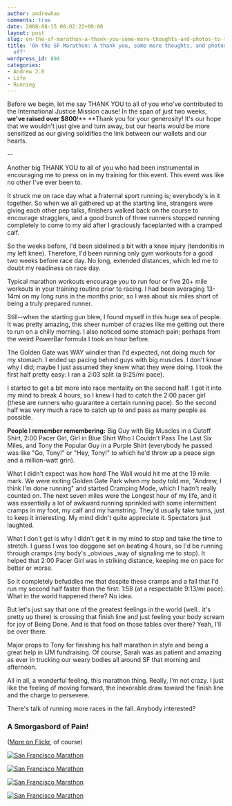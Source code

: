 ```yaml
---
author: andrewhao
comments: true
date: 2008-08-15 08:02:22+00:00
layout: post
slug: on-the-sf-marathon-a-thank-you-some-more-thoughts-and-photos-to-top-it-off
title: 'On the SF Marathon: A thank you, some more thoughts, and photos to top it
  off'
wordpress_id: 894
categories:
- Andrew 2.0
- Life
- Running
---
```


Before we begin, let me say THANK YOU to all of you who've contributed to the International Justice Mission cause! In the span of just two weeks, **we've raised over $800**!** **Thank you for your generosity! It's our hope that we wouldn't just give and turn away, but our hearts would be more sensitized as our giving solidifies the link between our wallets and our hearts.

--

Another big THANK YOU to all of you who had been instrumental in encouraging me to press on in my training for this event. This event was like no other I've ever been to.

It struck me on race day what a fraternal sport running is; everybody's in it together. So when we all gathered up at the starting line, strangers were giving each other pep talks, finishers walked back on the course to encourage stragglers, and a good bunch of three runners stopped running completely to come to my aid after I graciously faceplanted with a cramped calf.

So the weeks before, I'd been sidelined a bit with a knee injury (tendonitis in my left knee). Therefore, I'd been running only gym workouts for a good two weeks before race day. No long, extended distances, which led me to doubt my readiness on race day.

Typical marathon workouts encourage you to run four or five 20+ mile workouts in your training routine prior to racing. I had been averaging 13-14mi on my long runs in the months prior, so I was about six miles short of being a truly prepared runner.

Still--when the starting gun blew, I found myself in this huge sea of people. It was pretty amazing, this sheer number of crazies like me getting out there to run on a chilly morning. I also noticed some stomach pain; perhaps from the weird PowerBar formula I took an hour before.

The Golden Gate was WAY windier than I'd expected, not doing much for my stomach. I ended up pacing behind guys with big muscles. I don't know why I did; maybe I just assumed they knew what they were doing. I took the first half pretty easy: I ran a 2:03 split (a 9:25/mi pace).

I started to get a bit more into race mentality on the second half. I got it into my mind to break 4 hours, so I knew I had to catch the 2:00 pacer girl (these are runners who guarantee a certain running pace). So the second half was very much a race to catch up to and pass as many people as possible.

**People I remember remembering:** Big Guy with Big Muscles in a Cutoff Shirt, 2:00 Pacer Girl, Girl in Blue Shirt Who I Couldn't Pass The Last Six Miles, and Tony the Popular Guy in a Purple Shirt (everybody he passed was like "Go, Tony!" or "Hey, Tony!" to which he'd throw up a peace sign and a million-watt grin).

What I didn't expect was how hard The Wall would hit me at the 19 mile mark. We were exiting Golden Gate Park when my body told me, "Andrew, I think I'm done running" and started Cramping Mode, which I hadn't really counted on.
The next seven miles were the Longest hour of my life, and it was essentially a lot of awkward running sprinkled with some intermittent cramps in my foot, my calf and my hamstring. They'd usually take turns, just to keep it interesting. My mind didn't quite appreciate it. Spectators just laughted.

What I don't get is why I didn't get it in my mind to stop and take the time to stretch. I guess I was too doggone set on beating 4 hours, so I'd be running through cramps (my body's _obvious _way of signaling me to stop). It helped that 2:00 Pacer Girl was in striking distance, keeping me on pace for better or worse.

So it completely befuddles me that despite these cramps and a fall that I'd run my second half faster than the first: 1:58 (at a respectable 9:13/mi pace). What in the world happened there? No idea.

But let's just say that one of the greatest feelings in the world (well.. it's pretty up there) is crossing that finish line and just feeling your body scream for joy of Being Done. And is that food on those tables over there? Yeah, I'll be over there.

Major props to Tony for finishing his half marathon in style and being a great help in IJM fundraising. Of course, Sarah was as patient and amazing as ever in trucking our weary bodies all around SF that morning and afternoon.

All in all, a wonderful feeling, this marathon thing. Really, I'm not crazy. I just like the feeling of moving forward, the inexorable draw toward the finish line and the charge to persevere.

There's talk of running more races in the fall. Anybody interested?


### A Smorgasbord of Pain!


([More on Flickr](http://www.flickr.com/photos/andrewhao/sets/72157606739934479/), of course)

[![San Francisco Marathon](http://farm4.static.flickr.com/3090/2765031106_372189d91b.jpg)](http://www.flickr.com/photos/andrewhao/2765031106/)

[![San Francisco Marathon](http://farm4.static.flickr.com/3002/2764177001_2cc6f0c1e9.jpg)](http://www.flickr.com/photos/andrewhao/2764177001/)

[![San Francisco Marathon](http://farm4.static.flickr.com/3235/2764181013_cdb2a8ccfc.jpg)](http://www.flickr.com/photos/andrewhao/2764181013/)

[![San Francisco Marathon](http://farm4.static.flickr.com/3258/2765026978_717f46e45c.jpg)](http://www.flickr.com/photos/andrewhao/2765026978/)
